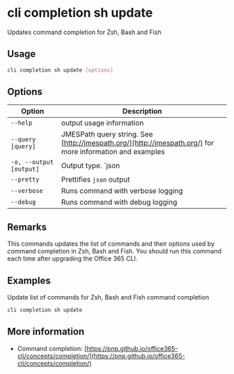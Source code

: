 # cli completion sh update

Updates command completion for Zsh, Bash and Fish

## Usage

```sh
cli completion sh update [options]
```

## Options

Option|Description
------|-----------
`--help`|output usage information
`--query [query]`|JMESPath query string. See [http://jmespath.org/](http://jmespath.org/) for more information and examples
`-o, --output [output]`|Output type. `json|text`. Default `text`
`--pretty`|Prettifies `json` output
`--verbose`|Runs command with verbose logging
`--debug`|Runs command with debug logging

## Remarks

This commands updates the list of commands and their options used by command completion in Zsh, Bash and Fish. You should run this command each time after upgrading the Office 365 CLI.

## Examples

Update list of commands for Zsh, Bash and Fish command completion

```sh
cli completion sh update
```

## More information

- Command completion: [https://pnp.github.io/office365-cli/concepts/completion/](https://pnp.github.io/office365-cli/concepts/completion/)
